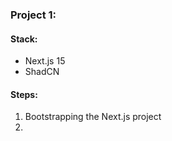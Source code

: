 ### Project 1:

#### Stack:

* Next.js 15
* ShadCN

#### Steps:

1. Bootstrapping the Next.js project
2.
